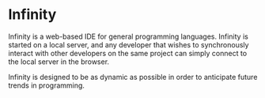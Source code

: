 # Infinity

Infinity is a web-based IDE for general programming languages.
Infinity is started on a local server, and any developer that wishes
to synchronously interact with other developers on the same project
can simply connect to the local server in the browser.

Infinity is designed to be as dynamic as possible in order to 
anticipate future trends in programming.
